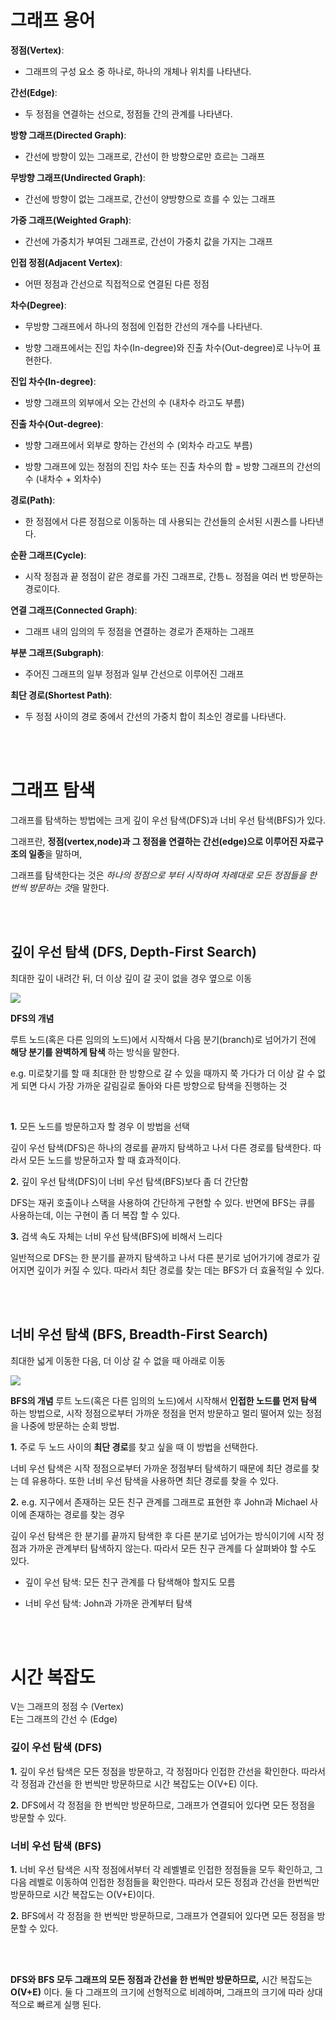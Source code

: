 # 그래프 용어

**정점(Vertex)**:

- 그래프의 구성 요소 중 하나로, 하나의 개체나 위치를 나타낸다.

**간선(Edge)**:

- 두 정점을 연결하는 선으로, 정점들 간의 관계를 나타낸다.

**방향 그래프(Directed Graph)**:

- 간선에 방향이 있는 그래프로, 간선이 한 방향으로만 흐르는 그래프

**무방향 그래프(Undirected Graph)**:

- 간선에 방향이 없는 그래프로, 간선이 양방향으로 흐를 수 있는 그래프

**가중 그래프(Weighted Graph)**:

- 간선에 가중치가 부여된 그래프로, 간선이 가중치 값을 가지는 그래프

**인접 정점(Adjacent Vertex)**:

- 어떤 정점과 간선으로 직접적으로 연결된 다른 정점

**차수(Degree)**:

- 무방향 그래프에서 하나의 정점에 인접한 간선의 개수를 나타낸다.

- 방향 그래프에서는 진입 차수(In-degree)와 진출 차수(Out-degree)로 나누어 표현한다.

**진입 차수(In-degree)**:

- 방향 그래프의 외부에서 오는 간선의 수 (내차수 라고도 부름)

**진출 차수(Out-degree)**:

- 방향 그래프에서 외부로 향하는 간선의 수 (외차수 라고도 부름)

- 방향 그래프에 있는 정점의 진입 차수 또는 진출 차수의 합 = 방향 그래프의 간선의 수 (내차수 + 외차수)

**경로(Path)**:

- 한 정점에서 다른 정점으로 이동하는 데 사용되는 간선들의 순서된 시퀀스를 나타낸다.

**순환 그래프(Cycle)**:

- 시작 정점과 끝 정점이 같은 경로를 가진 그래프로, 간틍ㄴ 정점을 여러 번 방문하는 경로이다.

**연결 그래프(Connected Graph)**:

- 그래프 내의 임의의 두 정점을 연결하는 경로가 존재하는 그래프

**부분 그래프(Subgraph)**:

- 주어진 그래프의 일부 정점과 일부 간선으로 이루어진 그래프

**최단 경로(Shortest Path)**:

- 두 정점 사이의 경로 중에서 간선의 가중치 합이 최소인 경로를 나타낸다.

<br>
<br>

# 그래프 탐색

그래프를 탐색하는 방법에는 크게 깊이 우선 탐색(DFS)과 너비 우선 탐색(BFS)가 있다.

그래프란, **정점(vertex,node)과 그 정점을 연결하는 간선(edge)으로 이루어진 자료구조의 일종**을 말하며,

그래프를 탐색한다는 것은 *하나의 정점으로 부터 시작하여 차례대로 모든 정점들을 한 번씩 방문하는 것*을 말한다.

<br>
<br>

## 깊이 우선 탐색 (DFS, Depth-First Search)

최대한 깊이 내려간 뒤, 더 이상 깊이 갈 곳이 없을 경우 옆으로 이동

<img src="https://blog.kakaocdn.net/dn/xC9Vq/btqB8n5A25K/GyOf4iwqu8euOyhwtFuyj1/img.gif">

<br>

**DFS의 개념**

루트 노드(혹은 다른 임의의 노드)에서 시작해서 다음 분기(branch)로 넘어가기 전에 **해당 분기를 완벽하게 탐색** 하는 방식을 말한다.

e.g. 미로찾기를 할 때 최대한 한 방향으로 갈 수 있을 때까지 쭉 가다가 더 이상 갈 수 없게 되면 다시 가장 가까운 갈림길로 돌아와 다른 방향으로 탐색을 진행하는 것

<br>

**1.** 모든 노드를 방문하고자 할 경우 이 방법을 선택

깊이 우선 탐색(DFS)은 하나의 경로를 끝까지 탐색하고 나서 다른 경로를 탐색한다. 따라서 모든 노드를 방문하고자 할 때 효과적이다.

**2.** 깊이 우선 탐색(DFS)이 너비 우선 탐색(BFS)보다 좀 더 간단함

DFS는 재귀 호출이나 스택을 사용하여 간단하게 구현할 수 있다. 반면에 BFS는 큐를 사용하는데, 이는 구현이 좀 더 복잡 할 수 있다.

**3.** 검색 속도 자체는 너비 우선 탐색(BFS)에 비해서 느리다

일반적으로 DFS는 한 분기를 끝까지 탐색하고 나서 다른 분기로 넘어가기에 경로가 깊어지면 깊이가 커질 수 있다. 따라서 최단 경로를 찾는 데는 BFS가 더 효율적일 수 있다.

<br>
<br>

## 너비 우선 탐색 (BFS, Breadth-First Search)

최대한 넓게 이동한 다음, 더 이상 갈 수 없을 때 아래로 이동

<img src="https://blog.kakaocdn.net/dn/c305k7/btqB5E2hI4r/ea7vFo08tkDYo4c8wkfVok/img.gif">

<br>

**BFS의 개념**
루트 노드(혹은 다른 임의의 노드)에서 시작해서 **인접한 노드를 먼저 탐색** 하는 방법으로, 시작 정점으로부터 가까운 정점을 먼저 방문하고 멀리 떨어져 있는 정점을 나중에 방문하는 순회 방법.

**1.** 주로 두 노드 사이의 **최단 경로**를 찾고 싶을 때 이 방법을 선택한다.

너비 우선 탐색은 시작 정점으로부터 가까운 정점부터 탐색하기 때문에 최단 경로를 찾는 데 유용하다. 또한 너비 우선 탐색을 사용하면 최단 경로를 찾을 수 있다.

**2.** e.g. 지구에서 존재하는 모든 친구 관계를 그래프로 표현한 후 John과 Michael 사이에 존재하는 경로를 찾는 경우

깊이 우선 탐색은 한 분기를 끝까지 탐색한 후 다른 분기로 넘어가는 방식이기에 시작 정점과 가까운 관계부터 탐색하지 않는다. 따라서 모든 친구 관계를 다 살펴봐야 할 수도 있다.

- 깊이 우선 탐색: 모든 친구 관계를 다 탐색해야 할지도 모름

- 너비 우선 탐색: John과 가까운 관계부터 탐색

<br>
<br>

# 시간 복잡도

V는 그래프의 정점 수 (Vertex)<br>E는 그래프의 간선 수 (Edge)

### 깊이 우선 탐색 (DFS)

**1.** 깊이 우선 탐색은 모든 정점을 방문하고, 각 정점마다 인접한 간선을 확인한다. 따라서 각 정점과 간선을 한 번씩만 방문하므로 시간 복잡도는 O(V+E) 이다.

**2.** DFS에서 각 정점을 한 번씩만 방문하므로, 그래프가 연결되어 있다면 모든 정점을 방문할 수 있다.

### 너비 우선 탐색 (BFS)

**1.** 너비 우선 탐색은 시작 정점에서부터 각 레벨별로 인접한 정점들을 모두 확인하고, 그 다음 레벨로 이동하여 인접한 정점들을 확인한다. 따라서 모든 정점과 간선을 한번씩만 방문하므로 시간 복잡도는 O(V+E)이다.

**2.** BFS에서 각 정점을 한 번씩만 방문하므로, 그래프가 연결되어 있다면 모든 정점을 방문할 수 있다.

<br>
<br>

**DFS와 BFS 모두 그래프의 모든 정점과 간선을 한 번씩만 방문하므로,** 시간 복잡도는 **O(V+E)** 이다. 둘 다 그래프의 크기에 선형적으로 비례하며, 그래프의 크기에 따라 상대적으로 빠르게 실행 된다.
